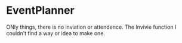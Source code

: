 
# EventPlanner


ONly things, there is no inviation or attendence. The Invivie function I couldn't find a way or idea to make one.

